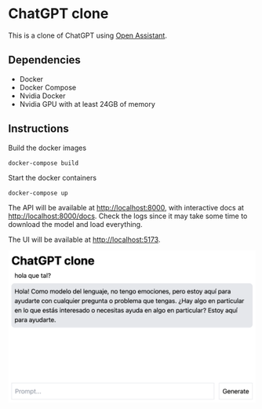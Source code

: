 # ChatGPT clone

This is a clone of ChatGPT using [Open Assistant](https://huggingface.co/OpenAssistant).

## Dependencies

- Docker
- Docker Compose
- Nvidia Docker
- Nvidia GPU with at least 24GB of memory

## Instructions

Build the docker images

```
docker-compose build
```

Start the docker containers

```
docker-compose up
```

The API will be available at [http://localhost:8000](http://localhost:8000), with interactive docs at [http://localhost:8000/docs](http://localhost:8000/docs). Check the logs since it may take some time to download the model and load everything.

The UI will be available at [http://localhost:5173](http://localhost:5173).

![pic](pic.png)